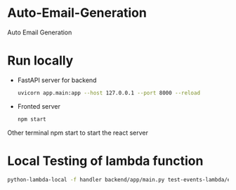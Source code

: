# Auto-Email-Generation
Auto Email Generation

# Run locally
- FastAPI server for backend
    ```bash
    uvicorn app.main:app --host 127.0.0.1 --port 8000 --reload
    ```

- Fronted server
    ```bash
    npm start
    ```
Other terminal npm start to start the react server

# Local Testing of lambda function
```bash
python-lambda-local -f handler backend/app/main.py test-events-lambda/events.json
```